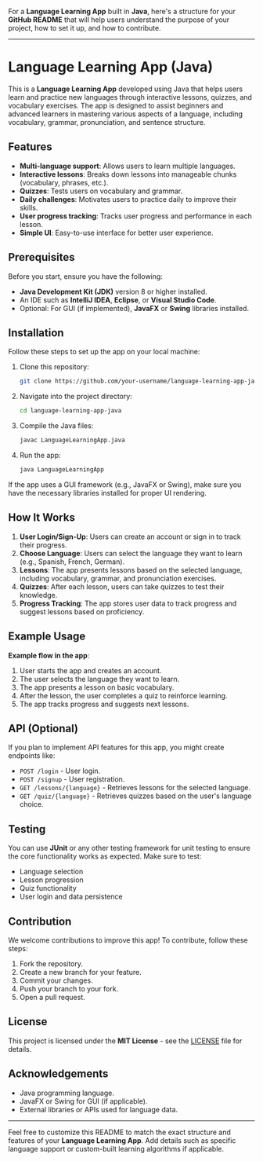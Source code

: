 For a **Language Learning App** built in **Java**, here's a structure for your **GitHub README** that will help users understand the purpose of your project, how to set it up, and how to contribute.

---

# Language Learning App (Java)

This is a **Language Learning App** developed using Java that helps users learn and practice new languages through interactive lessons, quizzes, and vocabulary exercises. The app is designed to assist beginners and advanced learners in mastering various aspects of a language, including vocabulary, grammar, pronunciation, and sentence structure.

## Features

- **Multi-language support**: Allows users to learn multiple languages.
- **Interactive lessons**: Breaks down lessons into manageable chunks (vocabulary, phrases, etc.).
- **Quizzes**: Tests users on vocabulary and grammar.
- **Daily challenges**: Motivates users to practice daily to improve their skills.
- **User progress tracking**: Tracks user progress and performance in each lesson.
- **Simple UI**: Easy-to-use interface for better user experience.

## Prerequisites

Before you start, ensure you have the following:

- **Java Development Kit (JDK)** version 8 or higher installed.
- An IDE such as **IntelliJ IDEA**, **Eclipse**, or **Visual Studio Code**.
- Optional: For GUI (if implemented), **JavaFX** or **Swing** libraries installed.

## Installation

Follow these steps to set up the app on your local machine:

1. Clone this repository:
   ```bash
   git clone https://github.com/your-username/language-learning-app-java.git
   ```

2. Navigate into the project directory:
   ```bash
   cd language-learning-app-java
   ```

3. Compile the Java files:
   ```bash
   javac LanguageLearningApp.java
   ```

4. Run the app:
   ```bash
   java LanguageLearningApp
   ```

If the app uses a GUI framework (e.g., JavaFX or Swing), make sure you have the necessary libraries installed for proper UI rendering.

## How It Works

1. **User Login/Sign-Up**: Users can create an account or sign in to track their progress.
2. **Choose Language**: Users can select the language they want to learn (e.g., Spanish, French, German).
3. **Lessons**: The app presents lessons based on the selected language, including vocabulary, grammar, and pronunciation exercises.
4. **Quizzes**: After each lesson, users can take quizzes to test their knowledge.
5. **Progress Tracking**: The app stores user data to track progress and suggest lessons based on proficiency.

## Example Usage

**Example flow in the app**:
1. User starts the app and creates an account.
2. The user selects the language they want to learn.
3. The app presents a lesson on basic vocabulary.
4. After the lesson, the user completes a quiz to reinforce learning.
5. The app tracks progress and suggests next lessons.

## API (Optional)

If you plan to implement API features for this app, you might create endpoints like:

- `POST /login` - User login.
- `POST /signup` - User registration.
- `GET /lessons/{language}` - Retrieves lessons for the selected language.
- `GET /quiz/{language}` - Retrieves quizzes based on the user's language choice.

## Testing

You can use **JUnit** or any other testing framework for unit testing to ensure the core functionality works as expected. Make sure to test:

- Language selection
- Lesson progression
- Quiz functionality
- User login and data persistence

## Contribution

We welcome contributions to improve this app! To contribute, follow these steps:

1. Fork the repository.
2. Create a new branch for your feature.
3. Commit your changes.
4. Push your branch to your fork.
5. Open a pull request.

## License

This project is licensed under the **MIT License** - see the [LICENSE](LICENSE) file for details.

## Acknowledgements

- Java programming language.
- JavaFX or Swing for GUI (if applicable).
- External libraries or APIs used for language data.

---

Feel free to customize this README to match the exact structure and features of your **Language Learning App**. Add details such as specific language support or custom-built learning algorithms if applicable.
